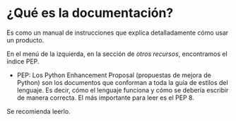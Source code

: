 # ¿Qué es la documentación?
Es como un manual de instrucciones que explica detalladamente cómo usar un producto.

En el menú de la izquierda, en la sección de *otros recursos*, encontramos el índice PEP.

- PEP:
Los Python Enhancement Proposal (propuestas de mejora de Python) son los documentos que conforman a toda la guía de estilos del lenguaje. Es decir, cómo el lenguaje funciona y cómo se debería escribir de manera correcta. El más importante para leer es el PEP 8.

Se recomienda leerlo.
